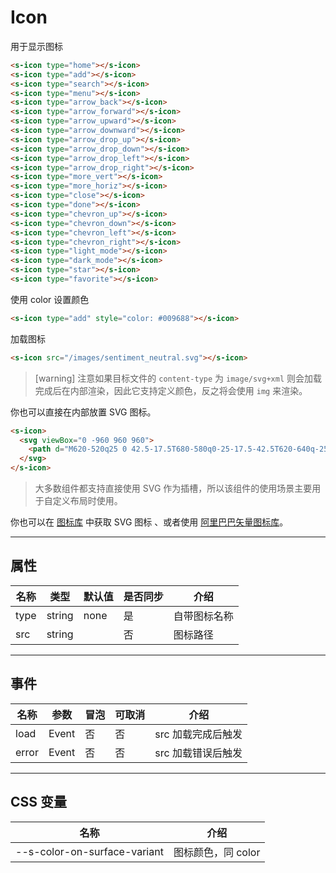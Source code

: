 # Icon

用于显示图标

```html preview
<s-icon type="home"></s-icon>
<s-icon type="add"></s-icon>
<s-icon type="search"></s-icon>
<s-icon type="menu"></s-icon>
<s-icon type="arrow_back"></s-icon>
<s-icon type="arrow_forward"></s-icon>
<s-icon type="arrow_upward"></s-icon>
<s-icon type="arrow_downward"></s-icon>
<s-icon type="arrow_drop_up"></s-icon>
<s-icon type="arrow_drop_down"></s-icon>
<s-icon type="arrow_drop_left"></s-icon>
<s-icon type="arrow_drop_right"></s-icon>
<s-icon type="more_vert"></s-icon>
<s-icon type="more_horiz"></s-icon>
<s-icon type="close"></s-icon>
<s-icon type="done"></s-icon>
<s-icon type="chevron_up"></s-icon>
<s-icon type="chevron_down"></s-icon>
<s-icon type="chevron_left"></s-icon>
<s-icon type="chevron_right"></s-icon>
<s-icon type="light_mode"></s-icon>
<s-icon type="dark_mode"></s-icon>
<s-icon type="star"></s-icon>
<s-icon type="favorite"></s-icon>
```

使用 color 设置颜色

```html preview
<s-icon type="add" style="color: #009688"></s-icon>
```

加载图标

```html preview
<s-icon src="/images/sentiment_neutral.svg"></s-icon>
```

> [warning]
> 注意如果目标文件的 `content-type` 为 `image/svg+xml` 则会加载完成后在内部渲染，因此它支持定义颜色，反之将会使用 `img` 来渲染。

你也可以直接在内部放置 SVG 图标。

```html preview
<s-icon>
  <svg viewBox="0 -960 960 960">
    <path d="M620-520q25 0 42.5-17.5T680-580q0-25-17.5-42.5T620-640q-25 0-42.5 17.5T560-580q0 25 17.5 42.5T620-520Zm-280 0q25 0 42.5-17.5T400-580q0-25-17.5-42.5T340-640q-25 0-42.5 17.5T280-580q0 25 17.5 42.5T340-520Zm140 260q68 0 123.5-38.5T684-400H276q25 63 80.5 101.5T480-260Zm0 180q-83 0-156-31.5T197-197q-54-54-85.5-127T80-480q0-83 31.5-156T197-763q54-54 127-85.5T480-880q83 0 156 31.5T763-763q54 54 85.5 127T880-480q0 83-31.5 156T763-197q-54 54-127 85.5T480-80Zm0-400Zm0 320q134 0 227-93t93-227q0-134-93-227t-227-93q-134 0-227 93t-93 227q0 134 93 227t227 93Z"></path>
  </svg>
</s-icon>
```

> 大多数组件都支持直接使用 SVG 作为插槽，所以该组件的使用场景主要用于自定义布局时使用。

你也可以在 [图标库](/resource/icon) 中获取 SVG 图标 、或者使用 [阿里巴巴矢量图标库](https://www.iconfont.cn)。

---

## 属性

| 名称   | 类型     | 默认值 | 是否同步 | 介绍        |
| ------ | ------- | ------ | ------- | ----------- |
| type   | string  | none   | 是      | 自带图标名称 |
| src    | string  |        | 否      | 图标路径     |

---

## 事件

| 名称  | 参数   | 冒泡 | 可取消 | 介绍             |
| ----- |------ |------|------ |----------------- |
| load  | Event | 否   | 否    | src 加载完成后触发 |
| error | Event | 否   | 否    | src 加载错误后触发 |

---

## CSS 变量

| 名称                         | 介绍              |
| ---------------------------- | ----------------- |
| --s-color-on-surface-variant | 图标颜色，同 color |